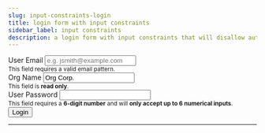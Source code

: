 ```yaml
---
slug: input-constraints-login
title: login form with input constraints
sidebar_label: input constraints
description: a login form with input constraints that will disallow automated or manual entry of non-matching value patterns - it will POST the input values on submit
---
```


<script src="/js/input-constraints-login.js" defer="defer"></script>

<div class="container margin-vert--xl">
  <div class="row">
    <div class="card col col--12 padding--md">
      <form
        class="card__body"
        method="POST"
        action="/login"
      >
        <div class="row">
          <label for="email" class="margin-right--sm">User Email</label>
          <input
            type="email"
            id="email"
            name="email"
            placeholder="e.g. jsmith@example.com"
            required
          />
        </div>
        <div class="row margin-bottom--md">
          <sub>This field requires a valid email pattern</strong>.</sub>
        </div>
        <div class="row">
          <label for="org-name" class="margin-right--sm">Org Name</label>
          <input
            type="text"
            id="org-name"
            name="org-name"
            value="Org Corp."
            readonly
            required
          />
        </div>
        <div class="row margin-bottom--md">
          <sub>This field is <strong>read only</strong>.</sub>
        </div>
        <div class="row">
          <label for="password" class="margin-right--sm">User Password</label>
          <input
            type="password"
            id="password"
            name="password"
            maxlength="6"
            pattern="[0-9]{6}"
            title="a 6-digit number"
            required
          />
        </div>
        <div class="row margin-bottom--md">
          <sub>This field requires a <strong>6-digit number</strong> and will <strong>only accept up to 6 numerical inputs</strong>.</sub>
        </div>
        <div class="row">
          <button type="submit" class="button button--primary">Login</button>
        </div>
      </form>
    </div>
  </div>
</div>
<hr/>
